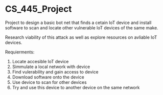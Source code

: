 # CS_445_Project
Project to design a basic bot net that finds a cetain IoT device and install software to scan and locate other vulnerable IoT devices of the same make.

Research viability of this attack as well as explore resources on avliable IoT devices.

Requierments: 
1) Locate accesible IoT device
2) Simmulate a local network with device
3) Find vulerability and gain access to device
4) Download software onto the device
5) Use device to scan for other devices
6) Try and use this device to another device on the same network

